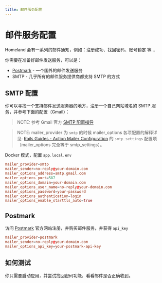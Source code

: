 ```yaml
---
title: 邮件服务配置
---
```


# 邮件服务配置

Homeland 会有一系列的邮件通知，例如：注册成功、找回密码、账号锁定 等...

你需要在准备好邮件发送服务，可以是：

- [Postmark](https://postmarkapp.com) - 一个国外的邮件发送服务
- SMTP - 几乎所有的邮件服务提供商都支持 SMTP 的方式

## SMTP 配置

你可以寻找一个支持邮件发送服务器的地方，注册一个自己网站域名的 SMTP 服务，并参考下面的配置（Gmail）：

> NOTE: 参考 Gmail 官方 [SMTP 配置指导](https://support.google.com/mail/answer/7126229?hl=zh-Hans)

> NOTE: mailer_provider 为 `smtp` 的时候 mailer_options 各项配置的解释详见: [Rails Guides - Action Mailer Configuration](http://guides.rubyonrails.org/action_mailer_basics.html#action-mailer-configuration) 的 `smtp_settings` 配置项（mailer_options 完全等于 smtp_settings）。

Docker 模式，配置 `app.local.env`

```conf
mailer_provider=smtp
mailer_sender=no-reply@your-domain.com
mailer_options_address=smtp.gmail.com
mailer_options_port=587
mailer_options_domain=your-domain.com
mailer_options_user_name=no-reply@your-domain.com
mailer_options_password=your-password
mailer_options_authentication=login
mailer_options_enable_starttls_auto=true
```

## Postmark

访问 [Postmark](https://postmarkapp.com) 官方网站注册，并购买邮件服务，并获得 `api_key`

```conf
mailer_provider=postmark
mailer_sender=no-reply@your-domain.com
mailer_options_api_key=your-postmark-api-key
```

## 如何测试

你只需要启动应用，并尝试找回密码功能，看看邮件是否正确收到。
